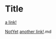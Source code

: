# Title

[a link!](https://something.com)

[NotYet](Link-that-your-not-certain-about.com)
[another link!](some-page.html).md
